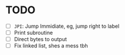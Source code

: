 # TODO
- [ ] `JPI`: Jump Immidiate, eg, jump right to label
- [ ] Print subroutine
- [ ] Direct bytes to output
- [ ] Fix linked list, shes a mess tbh
